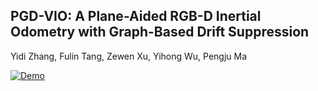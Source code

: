 ## PGD-VIO: A Plane-Aided RGB-D Inertial Odometry with Graph-Based Drift Suppression
Yidi Zhang, Fulin Tang, Zewen Xu, Yihong Wu, Pengju Ma

[![Demo](https://res.cloudinary.com/marcomontalbano/image/upload/v1734842001/video_to_markdown/images/youtube--c_LRVkrmeSM-c05b58ac6eb4c4700831b2b3070cd403.jpg)](https://youtu.be/c_LRVkrmeSM?si=giPkUk8ngPedmffJ "Demo")


